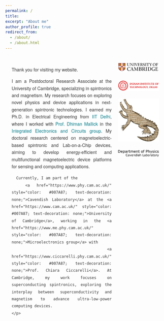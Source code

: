 ```yaml
---
permalink: /
title: 
excerpt: "About me"
author_profile: true
redirect_from: 
  - /about/
  - /about.html
---
```


<div style="font-family: 'Helvetica Neue', Arial, sans-serif; line-height: 1.6; color: #333333; max-width: 900px; margin: 0 auto; padding: 20px; text-align: justify; display: flex;">
  <div style="flex: 1;">
    <p>Thank you for visiting my website.</p>
    <p>
      I am a Postdoctoral Research Associate at the University of Cambridge, specializing in spintronics and magnetism. My research focuses on exploring novel physics and device applications in next-generation spintronic technologies. I earned my Ph.D. in Electrical Engineering from  
      <a href="https://home.iitd.ac.in/" style="color: #007A87; text-decoration: none;">IIT Delhi</a>, where I worked with  
      <a href="https://sites.google.com/site/dhimanmallick/home" style="color: #007A87; text-decoration: none;">Prof. Dhiman Mallick</a> in the 
      <a href="https://iec.iitd.ernet.in/" style="color: #007A87; text-decoration: none;">Integrated Electronics and Circuits group</a>. My doctoral research centered on magnetoelectric-based spintronic and Lab-on-a-Chip devices, aiming to develop energy-efficient and multifunctional magnetoelectric device platforms for sensing and computing applications.  

      Currently, I am part of the  
      <a href="https://www.phy.cam.ac.uk/" style="color: #007A87; text-decoration: none;">Cavendish Laboratory</a> at the <a href="https://www.cam.ac.uk/" style="color: #007A87; text-decoration: none;">University of Cambridge</a>, working in the <a href="https://www.me.phy.cam.ac.uk/" style="color: #007A87; text-decoration: none;">Microelectronics group</a> with  
      <a href="https://www.ciccarelli.phy.cam.ac.uk/" style="color: #007A87; text-decoration: none;">Prof. Chiara Ciccarelli</a>. At Cambridge, my work focuses on superconducting spintronics, exploring the interplay between superconductivity and magnetism to advance ultra-low-power computing devices.
    </p>
  </div>

  <div style="display: flex; flex-direction: column; align-items: center; padding-left: 20px;">
    <a href="https://www.cam.ac.uk/" target="_blank" style="margin-bottom: 20px;">
      <img src="/images/l1.jpg" alt="Logo 1" style="width: 320px;">
    </a>
    <a href="https://home.iitd.ac.in/" target="_blank" style="margin-bottom: 20px;">
      <img src="/images/i1.png" alt="Logo 3" style="width: 370px;">
    </a>
    <a href="https://www.phy.cam.ac.uk/" target="_blank" style="margin-bottom: 20px;">
      <img src="/images/c1 (1).jpg" alt="Logo C1" style="width: 150px;">
    </a>
    <a href="https://www.phy.cam.ac.uk/" target="_blank">
      <img src="/images/l2.jpeg" alt="Logo 2" style="width: 290px;">
    </a>
  </div>
</div>
